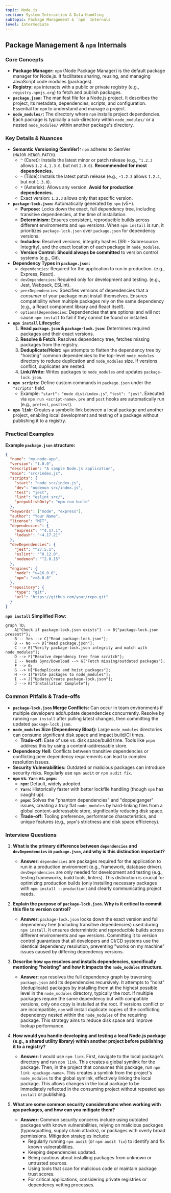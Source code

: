 ```yaml
---
topic: Node.js
section: System Interaction & Data Handling
subtopic: Package Management & `npm` Internals
level: Intermediate
---
```


## Package Management & `npm` Internals
### Core Concepts
*   **Package Manager:** `npm` (Node Package Manager) is the default package manager for Node.js. It facilitates sharing, reusing, and managing JavaScript code modules (packages).
*   **Registry:** `npm` interacts with a public or private registry (e.g., `registry.npmjs.org`) to fetch and publish packages.
*   **`package.json`:** The manifest file for a Node.js project. It describes the project, its metadata, dependencies, scripts, and configuration. Essential for `npm` to understand and manage a project.
*   **`node_modules/`:** The directory where `npm` installs project dependencies. Each package is typically a sub-directory within `node_modules/` or a nested `node_modules/` within another package's directory.

### Key Details & Nuances
*   **Semantic Versioning (SemVer):** `npm` adheres to SemVer (`MAJOR.MINOR.PATCH`).
    *   `^` (Caret): Installs the latest minor or patch release (e.g., `^1.2.3` allows `1.2.4`, `1.3.0`, but not `2.0.0`). **Recommended for most dependencies.**
    *   `~` (Tilde): Installs the latest patch release (e.g., `~1.2.3` allows `1.2.4`, but not `1.3.0`).
    *   `*` (Asterisk): Allows any version. **Avoid for production dependencies.**
    *   Exact version: `1.2.3` allows only that specific version.
*   **`package-lock.json`:** Automatically generated by `npm` (v5+).
    *   **Purpose:** Locks down the exact, full dependency tree, including transitive dependencies, at the time of installation.
    *   **Determinism:** Ensures consistent, reproducible builds across different environments and `npm` versions. When `npm install` is run, it prioritizes `package-lock.json` over `package.json` for dependency versions.
    *   **Includes:** Resolved versions, integrity hashes (SRI - Subresource Integrity), and the exact location of each package in `node_modules`.
    *   **Version Control:** **Should always be committed** to version control systems (e.g., Git).
*   **Dependency Types in `package.json`:**
    *   `dependencies`: Required for the application to run in production. (e.g., Express, React).
    *   `devDependencies`: Required only for development and testing. (e.g., Jest, Webpack, ESLint).
    *   `peerDependencies`: Specifies versions of dependencies that a *consumer* of your package must install themselves. Ensures compatibility when multiple packages rely on the same dependency (e.g., a React component library and React itself).
    *   `optionalDependencies`: Dependencies that are optional and will not cause `npm install` to fail if they cannot be found or installed.
*   **`npm install` Lifecycle:**
    1.  **Read `package.json` & `package-lock.json`:** Determines required packages and their exact versions.
    2.  **Resolve & Fetch:** Resolves dependency tree, fetches missing packages from the registry.
    3.  **Deduplicate/Hoist:** `npm` attempts to flatten the dependency tree by "hoisting" common dependencies to the top-level `node_modules` directory to reduce duplication and `node_modules` size. If versions conflict, duplicates are nested.
    4.  **Link/Write:** Writes packages to `node_modules` and updates `package-lock.json`.
*   **`npm scripts`:** Define custom commands in `package.json` under the `"scripts"` field.
    *   Example: `"start": "node dist/index.js"`, `"test": "jest"`. Executed via `npm run <script-name>`. `pre` and `post` hooks are automatically run (e.g., `pretest`, `posttest`).
*   **`npm link`:** Creates a symbolic link between a local package and another project, enabling local development and testing of a package without publishing it to a registry.

### Practical Examples

**Example `package.json` structure:**

```json
{
  "name": "my-node-app",
  "version": "1.0.0",
  "description": "A sample Node.js application",
  "main": "src/index.js",
  "scripts": {
    "start": "node src/index.js",
    "dev": "nodemon src/index.js",
    "test": "jest",
    "lint": "eslint src/",
    "prepublishOnly": "npm run build"
  },
  "keywords": ["node", "express"],
  "author": "Your Name",
  "license": "MIT",
  "dependencies": {
    "express": "^4.17.1",
    "lodash": "~4.17.21"
  },
  "devDependencies": {
    "jest": "^27.5.1",
    "eslint": "^8.12.0",
    "nodemon": "^2.0.15"
  },
  "engines": {
    "node": ">=16.0.0",
    "npm": ">=8.0.0"
  },
  "repository": {
    "type": "git",
    "url": "https://github.com/your/repo.git"
  }
}
```

**`npm install` Simplified Flow:**

```mermaid
graph TD;
    A["Check if package-lock.json exists"] --> B{"package-lock.json present?"};
    B -- Yes --> C["Read package-lock.json"];
    B -- No --> D["Read package.json"];
    C --> E["Verify package-lock.json integrity and match with node_modules"];
    D --> F["Resolve dependency tree from scratch"];
    E -- Needs Sync/Download --> G["Fetch missing/outdated packages"];
    F --> G;
    G --> H["Deduplicate and hoist packages"];
    H --> I["Write packages to node_modules"];
    I --> J["Update/Create package-lock.json"];
    J --> K["Installation Complete"];
```

### Common Pitfalls & Trade-offs
*   **`package-lock.json` Merge Conflicts:** Can occur in team environments if multiple developers add/update dependencies concurrently. Resolve by running `npm install` after pulling latest changes, then committing the updated `package-lock.json`.
*   **`node_modules` Size (Dependency Bloat):** Large `node_modules` directories can consume significant disk space and impact build/CI times.
    *   **Trade-off:** Ease of use vs. disk space/build time. Tools like `pnpm` address this by using a content-addressable store.
*   **Dependency Hell:** Conflicts between transitive dependencies or conflicting peer dependency requirements can lead to complex resolution issues.
*   **Security Vulnerabilities:** Outdated or malicious packages can introduce security risks. Regularly use `npm audit` or `npm audit fix`.
*   **`npm` vs. `Yarn` vs. `pnpm`:**
    *   **`npm`:** Default, widely adopted.
    *   **`Yarn`:** Historically faster with better lockfile handling (though `npm` has caught up).
    *   **`pnpm`:** Solves the "phantom dependencies" and "doppelganger" issues, creating a truly flat `node_modules` by hard-linking files from a global content-addressable store, significantly reducing disk space.
    *   **Trade-off:** Tooling preference, performance characteristics, and unique features (e.g., `pnpm`'s strictness and disk space efficiency).

### Interview Questions
1.  **What is the primary difference between `dependencies` and `devDependencies` in `package.json`, and why is this distinction important?**
    *   **Answer:** `dependencies` are packages required for the application to run in a production environment (e.g., framework, database driver). `devDependencies` are only needed for development and testing (e.g., testing frameworks, build tools, linters). This distinction is crucial for optimizing production builds (only installing necessary packages with `npm install --production`) and clearly communicating project needs.

2.  **Explain the purpose of `package-lock.json`. Why is it critical to commit this file to version control?**
    *   **Answer:** `package-lock.json` locks down the exact version and full dependency tree (including transitive dependencies) used during `npm install`. It ensures deterministic and reproducible builds across different environments and `npm` versions. Committing it to version control guarantees that all developers and CI/CD systems use the identical dependency resolution, preventing "works on my machine" issues caused by differing dependency versions.

3.  **Describe how `npm` resolves and installs dependencies, specifically mentioning "hoisting" and how it impacts the `node_modules` structure.**
    *   **Answer:** `npm` resolves the full dependency graph by traversing `package.json` and its dependencies recursively. It attempts to "hoist" (deduplicate) packages by installing them at the highest possible level in the `node_modules` directory, typically the root. If multiple packages require the same dependency but with compatible versions, only one copy is installed at the root. If versions conflict or are incompatible, `npm` will install duplicate copies of the conflicting dependency nested within the `node_modules` of the requiring package. This strategy aims to reduce disk space and improve lookup performance.

4.  **How would you handle developing and testing a local Node.js package (e.g., a shared utility library) within another project before publishing it to a registry?**
    *   **Answer:** I would use `npm link`. First, navigate to the local package's directory and run `npm link`. This creates a global symlink for the package. Then, in the project that consumes this package, run `npm link <package-name>`. This creates a symlink from the project's `node_modules` to the global symlink, effectively linking the local package. This allows changes in the local package to be immediately reflected in the consuming project without repeated `npm install` or publishing.

5.  **What are some common security considerations when working with `npm` packages, and how can you mitigate them?**
    *   **Answer:** Common security concerns include using outdated packages with known vulnerabilities, relying on malicious packages (typosquatting, supply chain attacks), or packages with overly broad permissions. Mitigation strategies include:
        *   Regularly running `npm audit` (or `npm audit fix`) to identify and fix known vulnerabilities.
        *   Keeping dependencies updated.
        *   Being cautious about installing packages from unknown or untrusted sources.
        *   Using tools that scan for malicious code or maintain package trust scores.
        *   For critical applications, considering private registries or dependency vetting processes.